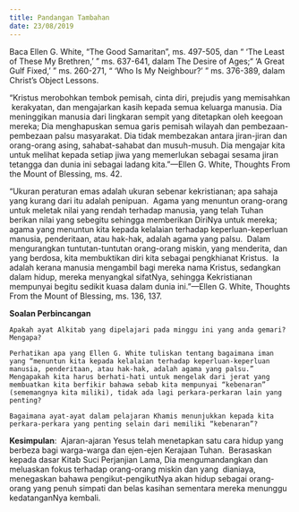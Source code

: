 ```yaml
---
title: Pandangan Tambahan
date: 23/08/2019
---
```


Baca Ellen G. White, “The Good Samaritan”, ms. 497-505, dan “ ‘The Least of These My Brethren,’ ” ms. 637-641, dalam The Desire of Ages;“ ‘A Great Gulf Fixed,’ ” ms. 260-271, “ ‘Who Is My Neighbour?’ ” ms. 376-389, dalam Christ’s Object Lessons.

“Kristus merobohkan tembok pemisah, cinta diri, prejudis yang memisahkan  kerakyatan, dan mengajarkan kasih kepada semua keluarga manusia. Dia meninggikan manusia dari lingkaran sempit yang ditetapkan oleh keegoan mereka; Dia menghapuskan semua garis pemisah wilayah dan pembezaan-pembezaan palsu masyarakat. Dia tidak membezakan antara jiran-jiran dan orang-orang asing, sahabat-sahabat dan musuh-musuh. Dia mengajar kita untuk melihat kepada setiap jiwa yang memerlukan sebagai sesama jiran tetangga dan dunia ini sebagai ladang kita.”—Ellen G. White, Thoughts From the Mount of Blessing, ms. 42.

“Ukuran peraturan emas adalah ukuran sebenar kekristianan; apa sahaja yang kurang dari itu adalah penipuan.  Agama yang menuntun orang-orang untuk meletak nilai yang rendah terhadap manusia, yang telah Tuhan berikan nilai yang sebegitu sehingga memberikan DiriNya untuk mereka; agama yang menuntun kita kepada kelalaian terhadap keperluan-keperluan manusia, penderitaan, atau hak-hak, adalah agama yang palsu.  Dalam mengurangkan tuntutan-tuntutan orang-orang miskin, yang menderita, dan yang berdosa, kita membuktikan diri kita sebagai pengkhianat Kristus.  Ia adalah kerana manusia mengambil bagi mereka nama Kristus, sedangkan dalam hidup, mereka menyangkal sifatNya, sehingga Kekristianan mempunyai begitu sedikit kuasa dalam dunia ini.”—Ellen G. White, Thoughts From the Mount of Blessing, ms. 136, 137.

**Soalan Perbincangan**

`Apakah ayat Alkitab yang dipelajari pada minggu ini yang anda gemari? Mengapa?`

`Perhatikan apa yang Ellen G. White tuliskan tentang bagaimana iman yang “menuntun kita kepada kelalaian terhadap keperluan-keperluan manusia, penderitaan, atau hak-hak, adalah agama yang palsu.” Mengapakah kita harus berhati-hati untuk mengelak dari jerat yang membuatkan kita berfikir bahawa sebab kita mempunyai “kebenaran” (sememangnya kita miliki), tidak ada lagi perkara-perkaran lain yang penting?`

`Bagaimana ayat-ayat dalam pelajaran Khamis menunjukkan kepada kita perkara-perkara yang penting selain dari memiliki “kebenaran”?`

**Kesimpulan**:  Ajaran-ajaran Yesus telah menetapkan satu cara hidup yang berbeza bagi warga-warga dan ejen-ejen Kerajaan Tuhan.  Berasaskan kepada dasar Kitab Suci Perjanjian Lama, Dia mengumandangkan dan meluaskan fokus terhadap orang-orang miskin dan yang  dianiaya, menegaskan bahawa pengikut-pengikutNya akan hidup sebagai orang-orang yang penuh simpati dan belas kasihan sementara mereka menunggu kedatanganNya kembali.